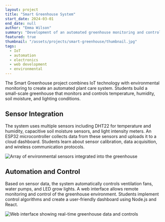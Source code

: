 ```yaml
---
layout: project
title: "Smart Greenhouse System"
start_date: 2024-03-01
end_date: null
author: "Emma Wilson"
summary: "Development of an automated greenhouse monitoring and control system using IoT technology and environmental sensors."
featured: true
thumbnail: "/assets/projects/smart-greenhouse/thumbnail.jpg"
tags:
  - IoT
  - automation
  - electronics
  - web development
  - environmental
---
```


The Smart Greenhouse project combines IoT technology with environmental monitoring to create an automated plant care system. Students build a small-scale greenhouse that monitors and controls temperature, humidity, soil moisture, and lighting conditions.

## Sensor Integration
The system uses multiple sensors including DHT22 for temperature and humidity, capacitive soil moisture sensors, and light intensity meters. An ESP32 microcontroller collects data from these sensors and uploads it to a cloud dashboard. Students learn about sensor calibration, data acquisition, and wireless communication protocols.

![Array of environmental sensors integrated into the greenhouse](/assets/projects/smart-greenhouse/sensors.jpg)

## Automation and Control
Based on sensor data, the system automatically controls ventilation fans, water pumps, and LED grow lights. A web interface allows remote monitoring and control of the greenhouse environment. Students implement control algorithms and create a user-friendly dashboard using Node.js and React.

![Web interface showing real-time greenhouse data and controls](/assets/projects/smart-greenhouse/control.jpg) 